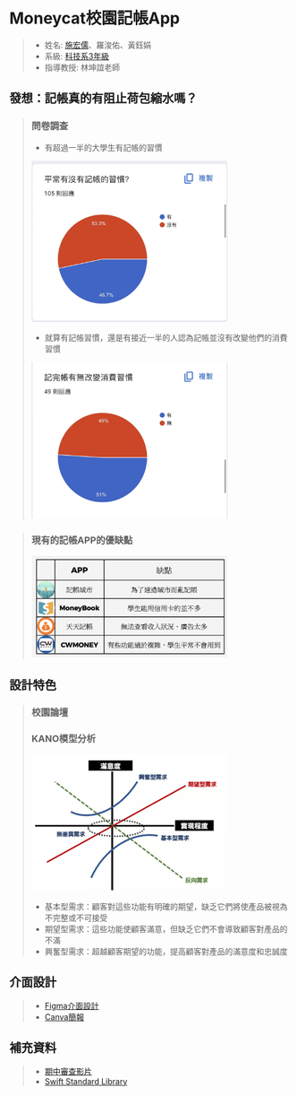 # Moneycat校園記帳App
>* 姓名: [施宏儒](https://shihjonathan0302.github.io/Web/web1/)、羅浚佑、黃鈺娟
>* 系級: [科技系3年級](https://www.tahrd.ntnu.edu.tw)
>* 指導教授: 林坤誼老師
## 發想：記帳真的有阻止荷包縮水嗎？
> ### 問卷調查
>   + 有超過一半的大學生有記帳的習慣
>   <img src="https://github.com/shihjonathan0302/project-moneycat/blob/main/問卷調查結果/IMG_7608.JPG" width="350"/>
>
>   + 就算有記帳習慣，還是有接近一半的人認為記帳並沒有改變他們的消費習慣
>   <img src="https://github.com/shihjonathan0302/project-moneycat/blob/main/問卷調查結果/IMG_7609.JPG" width="350"/>

> ### 現有的記帳APP的優缺點
>   
>   <img src="https://github.com/shihjonathan0302/project-moneycat/blob/main/問卷調查結果/截圖%202024-06-19%20下午5.04.19.png" width="350"/>
## 設計特色
> ### 校園論壇
> ### KANO模型分析
> <img src="https://github.com/shihjonathan0302/project-moneycat/blob/main/問卷調查結果/圖片%201.png" width="350"/>
>
>  + 基本型需求：顧客對這些功能有明確的期望，缺乏它們將使產品被視為不完整或不可接受
>  + 期望型需求：這些功能使顧客滿意，但缺乏它們不會導致顧客對產品的不滿
>  + 興奮型需求：超越顧客期望的功能，提高顧客對產品的滿意度和忠誠度
## 介面設計
>* [Figma介面設計](https://www.figma.com/file/6eZORy6rDBF882oA52Zl6q/Untitled?type=design&node-id=0%3A1&mode=design&t=n809OlLlfxIa3eUs-1)
>* [Canva簡報](https://www.canva.com/design/DAGCpx2Suro/DiBiVfDzfYLYGyepdfdbAw/edit?utm_content=DAGCpx2Suro&utm_campaign=designshare&utm_medium=link2&utm_source=sharebutton)
## 補充資料
>* [期中審查影片](https://youtu.be/cavWuZsghmY?si=kT2qFAXa3PPvJqYN)
>* [Swift Standard Library](https://developer.apple.com/documentation/swift/swift-standard-library) 
